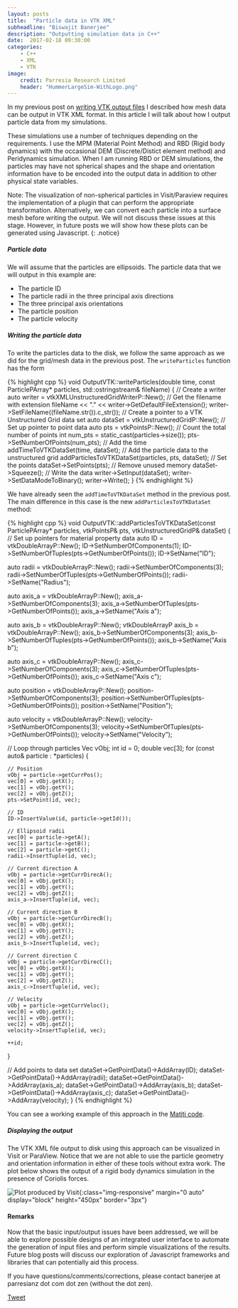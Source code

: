 ```yaml
---
layout: posts
title:  "Particle data in VTK XML"
subheadline: "Biswajit Banerjee"
description: "Outputting simulation data in C++"
date:  2017-02-18 09:30:00
categories:
    - C++
    - XML
    - VTK
image:
    credit: Parresia Research Limited
    header: "HummerLargeSim-WithLogo.png"
---
```

In my previous post on [writing VTK output files](http://www.parresianz.com/c++/xml/vtk/vtk-output/) I described how mesh data can be output in VTK XML format. In this article I will talk about how I output particle data from my simulations.

These simulations use a number of techniques depending on the requirements. I use the MPM
(Material Point Method) and RBD (Rigid body dynamics) with the occasional 
DEM (Discrete/Distict element method) and Peridynamics simulation.  When I am
running RBD or DEM simulations, the particles may have not spherical shapes and the shape
and orientation information have to be encoded into the output data in addition to other
physical state variables.

Note: The visualization of non-spherical particles in Visit/Paraview requires the
implementation of a plugin that can perform the appropriate transformation.  Alternatively,
we can convert each particle into a surface mesh before writing the output. We will not
discuss these issues at this stage.  However, in future posts we will show how these plots
can be generated using Javascript.
{: .notice}

##### Particle data #####

We will assume that the particles are ellipsoids.  The particle data that we will output in
this example are:
* The particle ID
* The particle radii in the three principal axis directions
* The three principal axis orientations
* The particle position
* The particle velocity

##### Writing the particle data #####
To write the particles data to the disk, we follow the same approach as we did
for the grid/mesh data in the previous post.  The `writeParticles` function
has the form

{% highlight cpp %}
void
OutputVTK::writeParticles(double time,
                          const ParticlePArray* particles,
                          std::ostringstream& fileName)
{
  // Create a writer
  auto writer = vtkXMLUnstructuredGridWriterP::New();
  // Get the filename with extension
  fileName << "." << writer->GetDefaultFileExtension();
  writer->SetFileName((fileName.str()).c_str());
  // Create a pointer to a VTK Unstructured Grid data set
  auto dataSet = vtkUnstructuredGridP::New();
  // Set up pointer to point data
  auto pts = vtkPointsP::New();
  // Count the total number of points
  int num_pts = static_cast<int>(particles->size());
  pts->SetNumberOfPoints(num_pts);
  // Add the time
  addTimeToVTKDataSet(time, dataSet);
  // Add the particle data to the unstructured grid
  addParticlesToVTKDataSet(particles, pts, dataSet);
  // Set the points
  dataSet->SetPoints(pts);
  // Remove unused memory
  dataSet->Squeeze();
  // Write the data
  writer->SetInput(dataSet);
  writer->SetDataModeToBinary();
  writer->Write();
}
{% endhighlight %}

We have already seen the `addTimeToVTKDataSet` method in the previous post.
The main difference in this case is the new `addParticlesToVTKDataSet` method:

{% highlight cpp %}
void
OutputVTK::addParticlesToVTKDataSet(const ParticlePArray* particles,
                                    vtkPointsP& pts,
                                    vtkUnstructuredGridP& dataSet)
{
  // Set up pointers for material property data
  auto ID = vtkDoubleArrayP::New();
  ID->SetNumberOfComponents(1);
  ID->SetNumberOfTuples(pts->GetNumberOfPoints());
  ID->SetName("ID");

  auto radii = vtkDoubleArrayP::New();
  radii->SetNumberOfComponents(3);
  radii->SetNumberOfTuples(pts->GetNumberOfPoints());
  radii->SetName("Radius");

  auto axis_a = vtkDoubleArrayP::New();
  axis_a->SetNumberOfComponents(3);
  axis_a->SetNumberOfTuples(pts->GetNumberOfPoints());
  axis_a->SetName("Axis a");

  auto axis_b = vtkDoubleArrayP::New();
  vtkDoubleArrayP axis_b = vtkDoubleArrayP::New();
  axis_b->SetNumberOfComponents(3);
  axis_b->SetNumberOfTuples(pts->GetNumberOfPoints());
  axis_b->SetName("Axis b");

  auto axis_c = vtkDoubleArrayP::New();
  axis_c->SetNumberOfComponents(3);
  axis_c->SetNumberOfTuples(pts->GetNumberOfPoints());
  axis_c->SetName("Axis c");

  auto position = vtkDoubleArrayP::New();
  position->SetNumberOfComponents(3);
  position->SetNumberOfTuples(pts->GetNumberOfPoints());
  position->SetName("Position");

  auto velocity = vtkDoubleArrayP::New();
  velocity->SetNumberOfComponents(3);
  velocity->SetNumberOfTuples(pts->GetNumberOfPoints());
  velocity->SetName("Velocity");

  // Loop through particles
  Vec vObj;
  int id = 0;
  double vec[3];
  for (const auto& particle : *particles) {

    // Position
    vObj = particle->getCurrPos();
    vec[0] = vObj.getX();
    vec[1] = vObj.getY();
    vec[2] = vObj.getZ();
    pts->SetPoint(id, vec);

    // ID
    ID->InsertValue(id, particle->getId());

    // Ellipsoid radii
    vec[0] = particle->getA();
    vec[1] = particle->getB();
    vec[2] = particle->getC();
    radii->InsertTuple(id, vec);

    // Current direction A
    vObj = particle->getCurrDirecA();
    vec[0] = vObj.getX();
    vec[1] = vObj.getY();
    vec[2] = vObj.getZ();
    axis_a->InsertTuple(id, vec);

    // Current direction B
    vObj = particle->getCurrDirecB();
    vec[0] = vObj.getX();
    vec[1] = vObj.getY();
    vec[2] = vObj.getZ();
    axis_b->InsertTuple(id, vec);

    // Current direction C
    vObj = particle->getCurrDirecC();
    vec[0] = vObj.getX();
    vec[1] = vObj.getY();
    vec[2] = vObj.getZ();
    axis_c->InsertTuple(id, vec);

    // Velocity
    vObj = particle->getCurrVeloc();
    vec[0] = vObj.getX();
    vec[1] = vObj.getY();
    vec[2] = vObj.getZ();
    velocity->InsertTuple(id, vec);
    
    ++id;
  }

  // Add points to data set
  dataSet->GetPointData()->AddArray(ID);
  dataSet->GetPointData()->AddArray(radii);
  dataSet->GetPointData()->AddArray(axis_a);
  dataSet->GetPointData()->AddArray(axis_b);
  dataSet->GetPointData()->AddArray(axis_c);
  dataSet->GetPointData()->AddArray(velocity);
}
{% endhighlight %}

You can see a working example of this approach in the [Matiti code](https://github.com/bbanerjee/ParSim/blob/master/Matiti/src/InputOutput/OutputVTK.cc).

##### Displaying the output #####
The VTK XML file output to disk using this approach can be visualized in Visit or ParaView.  Notice that we are not able to  use the particle geometry and orientation information in either of these tools without extra work.  The plot below shows the output of a rigid body dynamics simulation in the presence of Coriolis forces.

![Plot produced by Visit]({{site.baseurl}}/assets/blogimg/CentrifugeRigidParticlesWithWallBothMat_060006.jpg){:class="img-responsive" margin="0 auto" display="block" height="450px" border="3px"}

#### Remarks ####
Now that the basic input/output issues have been addressed, we will be able to
explore possible designs of an integrated user interface to automate the generation
of input files and perform simple visualizations of the results.  Future blog posts
will discuss our exploration of Javascript frameworks and libraries that can potentially
aid this process.

If you have questions/comments/corrections, please contact banerjee at parresianz dot com dot zen (without the dot zen).


<a class="twitter-share-button" href="https://twitter.com/intent/tweet" data-via="parresianz"> Tweet</a>
<script src="//platform.linkedin.com/in.js" type="text/javascript">
  lang: en_US
</script>
<script type="IN/Share" data-counter="right"></script>

